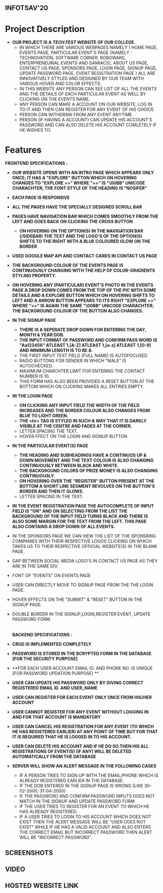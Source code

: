 ## INFOTSAV'20
# Project Description

* **OUR PROJECT IS A *TECH FEST* WEBSITE OF OUR COLLEGE.**
    * IN WHICH THERE ARE VARIOUS WEBPAGES NAMELY ( HOME PAGE, EVENTS PAGE, PARTICULAR EVENT'S PAGE {NAMELY : TECHNOVATION, SOFTWARE CORNER, ROBOWARS, ENTERPRENEURIAL EVENTS AND GAMIACS}, ABOUT US PAGE, CONTACT US PAGE, SPONSORS PAGE, LOGIN PAGE, SIGNUP PAGE, UPDATE PASSWORD PAGE, EVENT REGISTRATION PAGE ) ALL ARE INNOVATIVELY STYLED AND DESIGNED BY OUR TEAM WITH VARIOUS HOVER AND COLOR EFFECTS.
    * IN THIS WEBSITE ANY PERSON CAN SEE LIST OF ALL THE EVENTS AND THE DETAILS OF EACH PARTICULAR EVENT AS WELL BY CLICKING ON THE EVENTS NAME.
    * ANY PERSON CAN MAKE A ACCOUNT ON OUR WEBSITE, LOG IN TO IT AND THEN CAN REGISTER FOR ANY EVENT OF HIS CHOICE.
    * PERSON CAN WITHDRAW FROM ANY EVENT ANYTIME.
    * PERSON (IF HAVING A ACCOUNT) CAN UPDATE HIS ACCOUNT'S PASSWORD AND CAN ALSO DELETE HIS ACCOUNT COMLETELY IF HE WISHES TO.

# Features
**FRONTEND SPECIFICATIONS :**

* **OUR WEBSITE OPENS WITH AN INTRO PAGE WHICH APPEARS ONLY ONCE; IT HAS A "EXPLORE" BUTTON WHICH ON HOVERING CHANGES TO "EXPLORE >>" WHERE ">>" IS "\00BB" UNICODE CHARACHTER; THE FONT STYLE OF THE HEADING IS "NOSIFER"** 
* **EACH PAGE IS RESPONSIVE**
* **ALL THE PAGES HAVE THE SPECIALLY DESIGNED SCROLL BAR**
* **PAGES HAVE NAVIGATION BAR WHICH COMES SMOOTHLY FROM THE LEFT AND GOES BACK ON CLICKING THE CROSS BUTTON**
    * **ON HOVERING ON THE OPTION(S) IN THE NAVIGATION BAR (/SIDEBAR) THE TEXT AND THE LOGO'S OF THE OPTION(S) SHIFTS TO THE RIGHT WITH A BLUE COLOURED GLOW ON THE BORDER**
* **USED GOOGLE MAP API AND CONTACT CARDS IN CONTACT US PAGE**
* **THE BACKGROUND COLOUR OF THE EVENTS PAGE IS CONTINUOUSLY CHANGING WITH THE HELP OF COLOR-GRADIENTS STYLING PROPERTY.**
* **ON HOVERING ANY (PARTICULAR) EVENT'S PHOTO IN THE EVENTS PAGE A DROP DOWN COMES FROM THE TOP OF THE PIC WITH SOME DETAILS AND A EXPLORE BUTTON WHICH ON HOVERING SHIFTS TO LEFT AND A ARROW BUTTON APPEARS TO ITS RIGHT "EXPLORE >>" WHERE ">>" IS AGAIN THE SAME "\00BB" UNICODE CHARACHTER; THE BACKGROUND COLOUR OF THE BUTTON ALSO CHANGES.**

* **IN THE SIGNUP PAGE** 
    * **THERE IS A SEPERATE DROP DOWN FOR ENTERING THE DAY, MONTH & YEAR DOB.**
     * **THE INPUT FORMAT OF PASSWORD AND CONFIRM PASS WORD IS "Aa123456" ATLEAST 1,[A-Z] ATLEAST 1,[a-z] ATLEAST 1,[0-9] AND MINIMUM LENGTH IS TO BE 8.**
    * THE FIRST INPUT TEXT FIELD (FULL NAME) IS AUTOFOCUSED.
    * RADIO BUTTONS FOR GENDER IN WHICH "MALE" IS AUTOCHECKED.
    * MAXIMUM CHARCHTER LIMIT FOR ENTERING THE CONTACT NUMBER IS 10.
    * THIS FORM HAS ALSO BEEN PROVIDED A RESET BUTTON AT THE BOTTOM WHICH ON CLICKING MAKES ALL ENTRIES EMPTY.
    
* **IN THE LOGIN PAGE**
    * **ON CLICKING ANY INPUT FIELD THE WIDTH OF THE FIELD INCREASES AND THE BORDER COLOUR ALSO CHANGES FROM BLUE TO LIGHT GREEN.**
    * **THE \<hr\> TAG IS STYLED IN SUCH A WAY THAT IT IS DARKLY VISIBLE AT THE CENTRE AND FADES AT THE CORNER.**
    * LETTER SPACING THE TEXT.
    * HOVER FFECT ON THE LOGIN AND SIGNUP BUTTON
    
* **IN THE PARTICULAR EVENT(S) PAGE** 
    * **THE HEADING AND SUBHEADINGS HAVE A CONTINUOS UP & DOWN MOVEMENT AND THE TEXT COLOUR IS ALSO CHANGING CONTINUOUSLY BETWEEN BLACK AND WHITE.**
    * **THE BACKGROUND COLORS OF PRIZE MONEY IS ALSO CHANGING CONTINUOUSLY.**
    * **ON HOVERING OVER THE "REGISTER" BUTTON PRESENT AT THE BOTTOM A SHORT LINE SEGMENT REVOLVES ON THE BUTTON'S BORDER AND THEN IT GLOWS.**
    * LETTER SPACING IN THE TEXT.
    
* **IN THE EVENT REGISTRATION PAGE THE AUTOCOMPLETE OF INPUT FIELD IS "ON" AND ON SELECTING FROM THE LIST THE BACKGROUND OF THE INPUT FIELD TURNS BLACK AND THERE IS ALSO SOME MARGIN FOR THE TEXT FROM THE LEFT. THIS PAGE ALSO CONTAINS A DROP DOWN OF ALL EVENTS.**

* IN THE SPONSORS PAGE WE CAN VIEW THE LIST OF THE SPONSRING COMPANIES WITH THEIR RESPECTIVE LOGOS CLICKING ON WHICH TAKES US TO THEIR RESPECTIVE OFFICIAL WEBSITE(S) IN THE BLANK PAGE.
* GAP BETWEEN SOCIAL MEDIA LOGO'S IN CONTACT US PAGE AS THEY ARE IN THE SAME DIV.
* FONT OF "EVENTS" ON EVENTS PAGE
* USER CAN DIRECTLY MOVE TO SIGNUP PAGE FROM THE THE LOGIN PAGE.
* HOVER EFFECTS ON THE "SUBMIT" & "RESET" BUTTON IN THE SIGNUP PAGE.
* DOUBLE BORDER IN THE SIGNUP,LOGIN,REGISTER EVENT, UPDATE PASSWORD FORM.
\
\
\
**BACKEND SPECIFICATIONS :**

* **CRUD IS IMPLEMENTED COMPLETELY**
* **PASSWORD IS STORED IN THE BCRYPTED FORM IN THE DATABASE [FOR THE SECURITY PURPOSE]**
* **FOR EACH USER ACCOUNT EMAIL ID. AND PHONE NO. IS UNIQUE [FOR PASSWORD UPDATION PURPOSE] **
* **USER CAN UPDATE HIS PASSWORD ONLY BY GIVING CORRECT REGISTERED EMAIL ID. AND USER_NAME**
* **USER CAN REGISTER FOR EACH EVENT ONLY ONCE FROM HIS/HER ACCOUNT**
* **USER CANNOT REGISTER FOR ANY EVENT WITHOUT LOGGING IN AND FOR THAT ACCOUNT IS MANDATORY**
* **USER CAN CANCEL HIS REGISTRATION FOR ANY EVENT (TO WHICH HE HAS REGISTERED EARLIER) AT ANY POINT OF TIME BUT FOR THAT IT IS REQUIRED THAT HE IS LOGGED IN TO HIS ACCOUNT.**
* **USER CAN DELETE HIS ACCOUNT AND IF HE DO SO THEN HIS ALL REGISTRATIONS OF EVENT(S) (IF ANY) WILL BE DELETED AUTOMATICALLY FROM THE DATABASE**
* **SERVER WILL SHOW AN ALERT MESSAGE IN THE FOLLOWING CASES**
    * IF A PERSON TRIES TO SIGN UP WITH THE EMAIL/PHONE WHICH IS ALREADY REGISTERED EARLIER IN THE DATABASE.
    * IF THE DOB ENTERED IN THE SIGNUP PAGE IS WRONG (LIKE 30-02-2000; 31-04-2000)
    * IF THE PASSWORD AND CONFIRM PASSWORD INPUTS DOES NOT MATCH IN THE SIGNUP AND UPDATE PASSWORD FORM
    * IF THE USER TRIES TO REGISTER FOR AN EVENT TO WHICH HE HAS ALREADY REGISTERED.
    * IF A USER TRIES TO LOGIN TO HIS ACCOUNT WHICH DOES NOT EXIST THEN THE ALERT MESSAGE WILL BE "USER DOES NOT EXIST"
    WHILE IF HE HAS A VALID ACCOUNT AND ALSO ENTERS THE CORRECT EMAIL BUT INCORRECT PASSWORD THEN ALERT WILL BE "INCORRECT PASSWORD".
    
    
## SCREENSHOTS
## VIDEO
## HOSTED WEBSITE LINK
